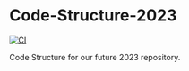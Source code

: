 # Code-Structure-2023

[![CI](https://github.com/iron-claw-972/Code-Structure-2023/actions/workflows/main.yml/badge.svg)](https://github.com/iron-claw-972/Code-Structure-2023/actions/workflows/main.yml)


Code Structure for our future 2023 repository.

